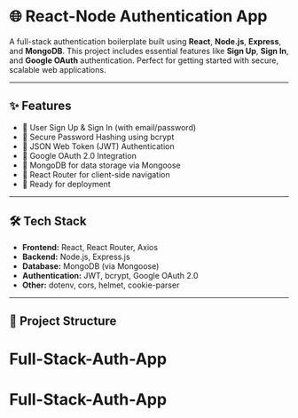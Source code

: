 # 🌐 React-Node Authentication App

A full-stack authentication boilerplate built using **React**, **Node.js**, **Express**, and **MongoDB**. This project includes essential features like **Sign Up**, **Sign In**, and **Google OAuth** authentication. Perfect for getting started with secure, scalable web applications.

---

## ✨ Features

- 🔐 User Sign Up & Sign In (with email/password)
- 🧠 Secure Password Hashing using bcrypt
- 🪪 JSON Web Token (JWT) Authentication
- 🔗 Google OAuth 2.0 Integration
- 💾 MongoDB for data storage via Mongoose
- 🧭 React Router for client-side navigation
- 🚀 Ready for deployment

---

## 🛠️ Tech Stack

- **Frontend:** React, React Router, Axios
- **Backend:** Node.js, Express.js
- **Database:** MongoDB (via Mongoose)
- **Authentication:** JWT, bcrypt, Google OAuth 2.0
- **Other:** dotenv, cors, helmet, cookie-parser

---

## 📁 Project Structure
# Full-Stack-Auth-App
# Full-Stack-Auth-App
